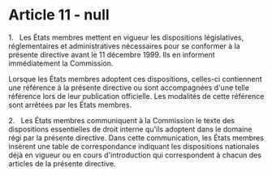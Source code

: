# Article 11 - null


1.   Les États membres mettent en vigueur les dispositions législatives, réglementaires et administratives nécessaires pour se conformer à la présente directive avant le 11 décembre 1999. Ils en informent immédiatement la Commission.

Lorsque les États membres adoptent ces dispositions, celles-ci contiennent une référence à la présente directive ou sont accompagnées d'une telle référence lors de leur publication officielle. Les modalités de cette référence sont arrêtées par les États membres.

2.   Les États membres communiquent à la Commission le texte des dispositions essentielles de droit interne qu'ils adoptent dans le domaine régi par la présente directive. Dans cette communication, les États membres insèrent une table de correspondance indiquant les dispositions nationales déjà en vigueur ou en cours d'introduction qui correspondent à chacun des articles de la présente directive.
